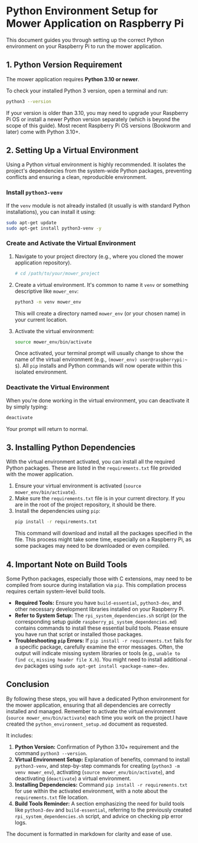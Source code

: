# Python Environment Setup for Mower Application on Raspberry Pi

This document guides you through setting up the correct Python environment on your Raspberry Pi to run the mower application.

## 1. Python Version Requirement

The mower application requires **Python 3.10 or newer**.

To check your installed Python 3 version, open a terminal and run:
```bash
python3 --version
```
If your version is older than 3.10, you may need to upgrade your Raspberry Pi OS or install a newer Python version separately (which is beyond the scope of this guide). Most recent Raspberry Pi OS versions (Bookworm and later) come with Python 3.10+.

## 2. Setting Up a Virtual Environment

Using a Python virtual environment is highly recommended. It isolates the project's dependencies from the system-wide Python packages, preventing conflicts and ensuring a clean, reproducible environment.

### Install `python3-venv`
If the `venv` module is not already installed (it usually is with standard Python installations), you can install it using:
```bash
sudo apt-get update
sudo apt-get install python3-venv -y
```

### Create and Activate the Virtual Environment
1.  Navigate to your project directory (e.g., where you cloned the mower application repository).
    ```bash
    # cd /path/to/your/mower_project
    ```
2.  Create a virtual environment. It's common to name it `venv` or something descriptive like `mower_env`:
    ```bash
    python3 -m venv mower_env
    ```
    This will create a directory named `mower_env` (or your chosen name) in your current location.

3.  Activate the virtual environment:
    ```bash
    source mower_env/bin/activate
    ```
    Once activated, your terminal prompt will usually change to show the name of the virtual environment (e.g., `(mower_env) user@raspberrypi:~ $`). All `pip` installs and Python commands will now operate within this isolated environment.

### Deactivate the Virtual Environment
When you're done working in the virtual environment, you can deactivate it by simply typing:
```bash
deactivate
```
Your prompt will return to normal.

## 3. Installing Python Dependencies

With the virtual environment activated, you can install all the required Python packages. These are listed in the `requirements.txt` file provided with the mower application.

1.  Ensure your virtual environment is activated (`source mower_env/bin/activate`).
2.  Make sure the `requirements.txt` file is in your current directory. If you are in the root of the project repository, it should be there.
3.  Install the dependencies using `pip`:
    ```bash
    pip install -r requirements.txt
    ```
    This command will download and install all the packages specified in the file. This process might take some time, especially on a Raspberry Pi, as some packages may need to be downloaded or even compiled.

## 4. Important Note on Build Tools

Some Python packages, especially those with C extensions, may need to be compiled from source during installation via `pip`. This compilation process requires certain system-level build tools.

*   **Required Tools:** Ensure you have `build-essential`, `python3-dev`, and other necessary development libraries installed on your Raspberry Pi.
*   **Refer to System Setup:** The `rpi_system_dependencies.sh` script (or the corresponding setup guide `raspberry_pi_system_dependencies.md`) contains commands to install these essential build tools. Please ensure you have run that script or installed those packages.
*   **Troubleshooting `pip` Errors:** If `pip install -r requirements.txt` fails for a specific package, carefully examine the error messages. Often, the output will indicate missing system libraries or tools (e.g., `unable to find cc`, `missing header file X.h`). You might need to install additional `-dev` packages using `sudo apt-get install <package-name>-dev`.

## Conclusion

By following these steps, you will have a dedicated Python environment for the mower application, ensuring that all dependencies are correctly installed and managed. Remember to activate the virtual environment (`source mower_env/bin/activate`) each time you work on the project.I have created the `python_environment_setup.md` document as requested.

It includes:
1.  **Python Version:** Confirmation of Python 3.10+ requirement and the command `python3 --version`.
2.  **Virtual Environment Setup:** Explanation of benefits, command to install `python3-venv`, and step-by-step commands for creating (`python3 -m venv mower_env`), activating (`source mower_env/bin/activate`), and deactivating (`deactivate`) a virtual environment.
3.  **Installing Dependencies:** Command `pip install -r requirements.txt` for use within the activated environment, with a note about the `requirements.txt` file location.
4.  **Build Tools Reminder:** A section emphasizing the need for build tools like `python3-dev` and `build-essential`, referring to the previously created `rpi_system_dependencies.sh` script, and advice on checking pip error logs.

The document is formatted in markdown for clarity and ease of use.
